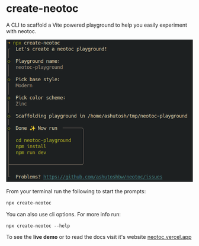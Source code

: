 # create-neotoc

A CLI to scaffold a Vite powered playground to help you easily experiment with neotoc.

![Create Neotoc CLI](https://github.com/ashutoshbw/neotoc/blob/main/.github/assets/create-neotoc.png)

From your terminal run the following to start the prompts:

```sh
npx create-neotoc
```

You can also use cli options. For more info run:

```
npx create-neotoc --help
```

To see the **live demo** or to read the docs visit it's website [neotoc.vercel.app](https://neotoc.vercel.app/)
